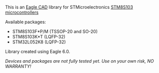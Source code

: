 This is an [Eagle CAD](http://www.cadsoftusa.com) library for STMicroelectronics [STM8S103 microcontrollers](http://www.st.com/internet/mcu/subclass/1244.jsp)

Available packages:

* STM8S103F*P/M (TSSOP-20 and SO-20)
* STM8S103K*T (LQFP-32)
* STM32L052K8 (LQFP-32)

Library created using Eagle 6.0. 

*Devices and packages are not fully tested yet. Use on your own risk, NO WARRANTY!*
